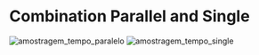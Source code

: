 # Combination Parallel and Single

    
  ![amostragem_tempo_paralelo](https://user-images.githubusercontent.com/80602315/185510699-57e26c52-f20a-478c-a137-5f23b131a73c.png)      ![amostragem_tempo_single](https://user-images.githubusercontent.com/80602315/185510814-6e576a39-8e60-499d-80d6-786f43761d9f.png)


  

